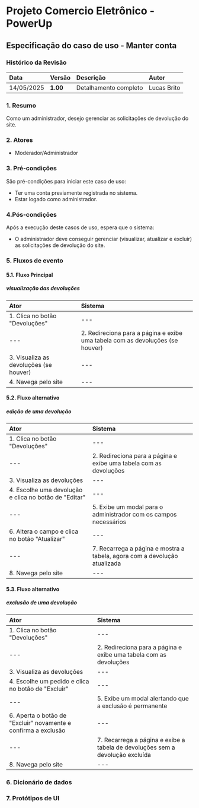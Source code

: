 # Projeto Comercio Eletrônico - PowerUp

## Especificação do caso de uso - Manter conta

### Histórico da Revisão
|  Data  | Versão | Descrição | Autor |
|:-------|:-------|:----------|:------|
| 14/05/2025 | **1.00** | Detalhamento completo | Lucas Brito |


### 1. Resumo 
Como um administrador, desejo gerenciar as solicitações de devolução do site.

### 2. Atores
- Moderador/Administrador

### 3. Pré-condições
São pré-condições para iniciar este caso de uso:
-  Ter uma conta previamente registrada no sistema.
-  Estar logado como administrador.

### 4.Pós-condições
Após a execução deste casos de uso, espera que o sistema:
-  O administrador deve conseguir gerenciar (visualizar, atualizar e excluir) as solicitações de devolução do site.

### 5. Fluxos de evento

#### 5.1. Fluxo Principal 
##### visualização das devoluções

|  Ator  | Sistema |
|:-------|:------- |
| 1. Clica no botão "Devoluções" | --- |
| --- | 2. Redireciona para a página e exibe uma tabela com as devoluções (se houver) |
| 3. Visualiza as devoluções (se houver) | --- |
| 4. Navega pelo site | --- |

#### 5.2. Fluxo alternativo
##### edição de uma devolução

|  Ator  | Sistema |
|:-------|:------- |
| 1. Clica no botão "Devoluções" | --- |
| --- | 2. Redireciona para a página e exibe uma tabela com as devoluções |
| 3. Visualiza as devoluções | --- |
| 4. Escolhe uma devolução e clica no botão de "Editar" | --- |
| --- | 5. Exibe um modal para o administrador com os campos necessários |
| 6. Altera o campo e clica no botão "Atualizar" | --- |
| --- | 7. Recarrega a página e mostra a tabela, agora com a devolução atualizada |
| 8. Navega pelo site | --- |

#### 5.3. Fluxo alternativo
##### exclusão de uma devolução

|  Ator  | Sistema |
|:-------|:------- |
| 1. Clica no botão "Devoluções" | --- |
| --- | 2. Redireciona para a página e exibe uma tabela com as devoluções |
| 3. Visualiza as devoluções | --- |
| 4. Escolhe um pedido e clica no botão de "Excluir" | --- |
| --- | 5. Exibe um modal alertando que a exclusão é permanente |
| 6. Aperta o botão de "Excluir" novamente e confirma a exclusão | --- |
| --- | 7. Recarrega a página e exibe a tabela de devoluções sem a devolução excluída |
| 8. Navega pelo site | --- |
### 6. Dicionário de dados

### 7. Protótipos de UI
